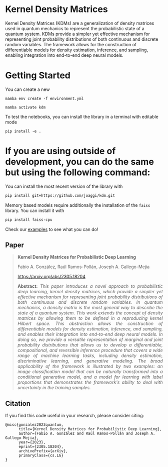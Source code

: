 #  Kernel Density Matrices

Kernel Density Matrices (KDMs) are a generalization of density matrices used in quantum mechanics to represent the probabilistic state of a quantum system. KDMs provide a simpler yet effective mechanism for representing joint probability distributions of both continuous and discrete random variables. The framework allows for the construction of differentiable models for density estimation, inference, and sampling, enabling integration into end-to-end deep neural models. 

# Getting Started

You can create a new 

```
mamba env create -f environment.yml

mamba activate kdm
```

To test the notebooks, you can install the library in a terminal with editable mode

```
pip install -e .
```


# If you are using outside of development, you can do the same but using the following command:


You can install the most recent version of the library with

```zsh
pip install git+https://github.com/joaggi/kdm.git
```

Memory based models require additionally the installation of the `faiss` library. You can install it with

```zsh
pip install faiss-cpu
```

Check our [examples](https://github.com/joaggi/kdm/tree/master/examples) to see what you can do!
## Paper

> **Kernel Density Matrices for Probabilistic Deep Learning**
> 
> Fabio A. González, Raúl Ramos-Pollán, Joseph A. Gallego-Mejia
> 
> https://arxiv.org/abs/2305.18204
> 
> <p align="justify"><b>Abstract:</b> <i>This paper introduces a novel approach to probabilistic deep learning, kernel density matrices, which provide a simpler yet effective mechanism for representing joint probability distributions of both continuous and discrete random variables. In quantum mechanics, a density matrix is the most general way to describe the state of a quantum system. This work extends the concept of density matrices by allowing them to be defined in a reproducing kernel Hilbert space. This abstraction allows the construction of differentiable models for density estimation, inference, and sampling, and enables their integration into end-to-end deep neural models. In doing so, we provide a versatile representation of marginal and joint probability distributions that allows us to develop a differentiable, compositional, and reversible inference procedure that covers a wide range of machine learning tasks, including density estimation, discriminative learning, and generative modeling. The broad applicability of the framework is illustrated by two examples: an image classification model that can be naturally transformed into a conditional generative model, and a model for learning with label proportions that demonstrates the framework's ability to deal with uncertainty in the training samples.</i></p>

## Citation

If you find this code useful in your research, please consider citing:

```
@misc{gonzalez2023quantum,
      title={Kernel Density Matrices for Probabilistic Deep Learning}, 
      author={Fabio A. González and Raúl Ramos-Pollán and Joseph A. Gallego-Mejia},
      year={2023},
      eprint={2305.18204},
      archivePrefix={arXiv},
      primaryClass={cs.LG}
}
```
